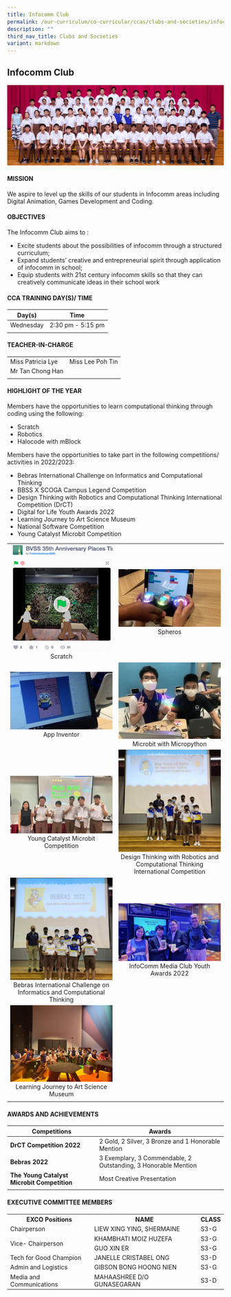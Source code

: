 ```yaml
---
title: Infocomm Club
permalink: /our-curriculum/co-curricular/ccas/clubs-and-societies/infocomm-club/
description: ""
third_nav_title: Clubs and Societies
variant: markdown
---
```

## **Infocomm Club**

![](/images/CCA%20Page/Group%20Photo/infocomm%20club%20_formal.jpg)

#### MISSION

We aspire to level up the skills of our students in Infocomm areas including Digital Animation, Games Development and Coding.

#### OBJECTIVES

The Infocomm Club aims to :  

*   Excite students about the possibilities of infocomm through a structured curriculum;
*   Expand students’ creative and entrepreneurial spirit through application of infocomm in school;
*   Equip students with 21st century infocomm skills so that they can creatively communicate ideas in their school work

#### CCA TRAINING DAY(S)/ TIME

| Day(s) | Time |
| --- | --- | 
| Wednesday | 2:30 pm - 5:15 pm |
| | |

#### TEACHER-IN-CHARGE

| | |
| --- | --- |
| Miss Patricia Lye | Miss Lee Poh Tin |
| Mr Tan Chong Han |
| | |

#### HIGHLIGHT OF THE YEAR

Members have the opportunities to learn computational thinking through coding using the following:  

*   Scratch
*   Robotics
*   Halocode with mBlock

  
Members have the opportunities to take part in the following competitions/ activities in 2022/2023:  

*   Bebras International Challenge on Informatics and Computational Thinking
*   BBSS X SCOGA Campus Legend Competition
*   Design Thinking with Robotics and Computational Thinking International Competition (DrCT)
*   Digital for Life Youth Awards 2022
*   Learning Journey to Art Science Museum
*   National Software Competition
*   Young Catalyst Microbit Competition

| | | 
| --- | --- |
| ![](/images/2021-scratch-1-287x300.png) <br> <center>Scratch</center> | ![](/images/2021-spheros-1-300x169.jpg) <br> <center>Spheros</center> 
| ![](/images/2021-App-inventor-1-300x169.jpg) <br> <center> App Inventor </center> | ![](/images/2021-microbit-1-300x225.jpg) <br> <center> Microbit with Micropython </center> 
| ![](/images/mgs%20microbit.jpeg) <br> <center> Young Catalyst Microbit Competition </center> | ![](/images/DrCT.jpeg) <br> <center> Design Thinking with Robotics and Computational Thinking International Competition </center> 
| ![](/images/bebras.jpeg) <br> <center> Bebras International Challenge on Informatics and Computational Thinking </center> | ![](/images/Infocomm%20Media%20Club%20Youth%20Awards%202022.jpeg)<br><center> InfoComm Media Club Youth Awards 2022 </center>
|![](/images/CCA%20Page/Clubs%20and%20Societies/Infocomm%20Club/infocomm%20img_4320.jpg)<br><center>Learning Journey to Art Science Museum </center>|
| | | 



#### AWARDS AND ACHIEVEMENTS


| Competitions | Awards  | 
| -------- | -------- | 
|  **DrCT Competition 2022**    | 2 Gold, 2 Silver, 3 Bronze and 1 Honorable Mention    |
|  **Bebras 2022**    | 3 Exemplary, 3 Commendable, 2 Outstanding, 3 Honorable Mention    |
|  **The Young Catalyst Microbit Competition**     | Most Creative Presentation     |
|  |  |


#### EXECUTIVE COMMITTEE MEMBERS 

<table>
	<tbody><tr>
		<th> EXCO Positions </th>
		<th> NAME </th>
		<th> CLASS </th>
	</tr>
	<tr>
		<td> Chairperson </td>
		<td>LIEW XING YING, SHERMAINE </td>
		<td> S3-G </td>
	</tr>
	<tr> 
		<td rowspan="2"> Vice- Chairperson </td>
		<td> KHAMBHATI MOIZ HUZEFA </td>
		<td> S3-G </td>
	</tr>
	<tr>
		<td> GUO XIN ER</td>
		<td> S3-G </td>
	</tr>
			<tr>
		<td> Tech for Good Champion </td>
		<td>JANELLE CRISTABEL ONG </td>
		<td> S3-D </td>
	</tr>
		<tr>
	<td> Admin and Logistics</td>
		<td>GIBSON BONG HOONG NIEN </td>
		<td> S3-G </td>
	</tr>
				<tr>
	<td> Media and Communications</td>
		<td>MAHAASHREE D/O GUNASEGARAN </td>
		<td> S3-D </td>
	</tr>
	<tr></tr>
</tbody></table>
